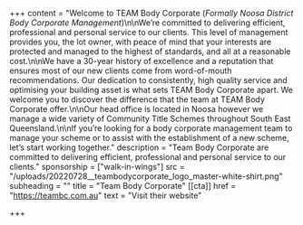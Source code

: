 +++
content = "Welcome to TEAM Body Corporate (_Formally Noosa District Body Corporate Management_)\n\nWe’re committed to delivering efficient, professional and personal service to our clients. This level of management provides you, the lot owner, with peace of mind that your interests are protected and managed to the highest of standards, and all at a reasonable cost.\n\nWe have a 30-year history of excellence and a reputation that ensures most of our new clients come from word-of-mouth recommendations. Our dedication to consistently, high quality service and optimising your building asset is what sets TEAM Body Corporate apart. We welcome you to discover the difference that the team at TEAM Body Corporate offer.\n\nOur head office is located in Noosa however we manage a wide variety of Community Title Schemes throughout South East Queensland.\n\nIf you’re looking for a body corporate management team to manage your scheme or to assist with the establishment of a new scheme, let’s start working together."
description = "Team Body Corporate are committed to delivering efficient, professional and personal service to our clients."
sponsorship = ["walk-in-wings"]
src = "/uploads/20220728__teambodycorporate_logo_master-white-shirt.png"
subheading = ""
title = "Team Body Corporate"
[[cta]]
href = "https://teambc.com.au"
text = "Visit their website"

+++
